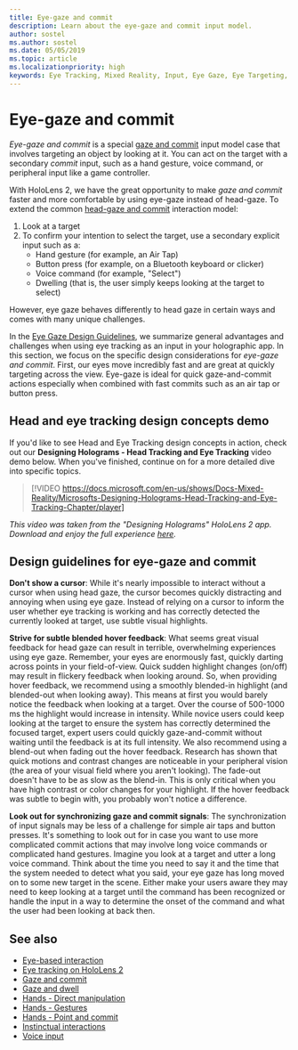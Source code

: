 ```yaml
---
title: Eye-gaze and commit
description: Learn about the eye-gaze and commit input model.
author: sostel
ms.author: sostel
ms.date: 05/05/2019
ms.topic: article
ms.localizationpriority: high
keywords: Eye Tracking, Mixed Reality, Input, Eye Gaze, Eye Targeting, HoloLens 2, Eye-based Selection, mixed reality headset, windows mixed reality headset, virtual reality headset, HoloLens, MRTK, Mixed Reality Toolkit, gaze
---
```


# Eye-gaze and commit

_Eye-gaze and commit_ is a special [gaze and commit](gaze-and-commit.md) input model case that involves targeting an object by looking at it. You can act on the target with a secondary _commit_ input, such as a hand gesture, voice command, or peripheral input like a game controller. 

With HoloLens 2, we have the great opportunity to make _gaze and commit_ faster and more comfortable by using eye-gaze instead of head-gaze. 
To extend the common [head-gaze and commit](gaze-and-commit.md) interaction model: 
1. Look at a target 
2. To confirm your intention to select the target, use a secondary explicit input such as a:  
   - Hand gesture (for example, an Air Tap)
   - Button press (for example, on a Bluetooth keyboard or clicker)
   - Voice command (for example, "Select")
   - Dwelling (that is, the user simply keeps looking at the target to select)

However, eye gaze behaves differently to head gaze in certain ways and comes with many unique challenges. 

In the [Eye Gaze Design Guidelines](eye-tracking.md), we summarize general advantages and challenges when using eye tracking as an input in your holographic app. 
In this section, we focus on the specific design considerations for _eye-gaze and commit_.
First, our eyes move incredibly fast and are great at quickly targeting across the view. 
Eye-gaze is ideal for quick gaze-and-commit actions especially when combined with fast commits such as an air tap or button press.

## Head and eye tracking design concepts demo

If you'd like to see Head and Eye Tracking design concepts in action, check out our **Designing Holograms - Head Tracking and Eye Tracking** video demo below. When you've finished, continue on for a more detailed dive into specific topics.

> [!VIDEO https://docs.microsoft.com/en-us/shows/Docs-Mixed-Reality/Microsofts-Designing-Holograms-Head-Tracking-and-Eye-Tracking-Chapter/player]

*This video was taken from the "Designing Holograms" HoloLens 2 app. Download and enjoy the full experience [here](https://aka.ms/dhapp).*
   
## Design guidelines for eye-gaze and commit

**Don't show a cursor**: 
While it's nearly impossible to interact without a cursor when using head gaze, the cursor becomes quickly distracting and annoying when using eye gaze. 
Instead of relying on a cursor to inform the user whether eye tracking is working and has correctly detected the currently looked at target, use subtle visual highlights.

**Strive for subtle blended hover feedback**: 
What seems great visual feedback for head gaze can result in terrible, overwhelming experiences using eye gaze. 
Remember, your eyes are enormously fast, quickly darting across points in your field-of-view. 
Quick sudden highlight changes (on/off) may result in flickery feedback when looking around. 
So, when providing hover feedback, we recommend using a smoothly blended-in highlight (and blended-out when looking away). 
This means at first you would barely notice the feedback when looking at a target. 
Over the course of 500-1000 ms the highlight would increase in intensity. 
While novice users could keep looking at the target to ensure the system has correctly determined the focused target, expert users could quickly gaze-and-commit without waiting until the feedback is at its full intensity. 
We also recommend using a blend-out when fading out the hover feedback. 
Research has shown that quick motions and contrast changes are noticeable in your peripheral vision (the area of your visual field where you aren't looking).
The fade-out doesn't have to be as slow as the blend-in. 
This is only critical when you have high contrast or color changes for your highlight. 
If the hover feedback was subtle to begin with, you probably won't notice a difference.

**Look out for synchronizing gaze and commit signals**: 
The synchronization of input signals may be less of a challenge for simple air taps and button presses. 
It's something to look out for in case you want to use more complicated commit actions that may involve long voice commands or complicated hand gestures. 
Imagine you look at a target and utter a long voice command. 
Think about the time you need to say it and the time that the system needed to detect what you said, your eye gaze has long moved on to some new target in the scene. 
Either make your users aware they may need to keep looking at a target until the command has been recognized or handle the input in a way to determine the onset of the command and what the user had been looking at back then.

## See also

* [Eye-based interaction](eye-gaze-interaction.md)
* [Eye tracking on HoloLens 2](eye-tracking.md)
* [Gaze and commit](gaze-and-commit.md)
* [Gaze and dwell](gaze-and-dwell.md)
* [Hands - Direct manipulation](direct-manipulation.md)
* [Hands - Gestures](gaze-and-commit.md#composite-gestures)
* [Hands - Point and commit](point-and-commit.md)
* [Instinctual interactions](interaction-fundamentals.md)
* [Voice input](voice-input.md)
